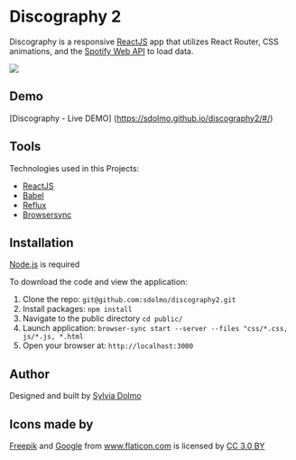 # Discography 2

Discography is a responsive [ReactJS](https://facebook.github.io/react/) app that utilizes React Router, CSS animations, and the [Spotify Web API](https://developer.spotify.com/web-api/) to load data.

![](https://github.com/sdolmo/discography2/public/images/DiscDemo.gif/)

## Demo
[Discography - Live DEMO] (https://sdolmo.github.io/discography2/#/)

## Tools
Technologies used in this Projects:
* [ReactJS](https://facebook.github.io/react/)
* [Babel](https://reacttraining.com/react-router/)
* [Reflux](https://github.com/reflux/refluxjs)
* [Browsersync](https://browsersync.io/)

## Installation

[Node.js](https://nodejs.org/en/) is required

To download the code and view the application:

1. Clone the repo: `git@github.com:sdolmo/discography2.git`
2. Install packages: `npm install`
3. Navigate to the public directory `cd public/`
4. Launch application: `browser-sync start --server --files "css/*.css, js/*.js, *.html`
5. Open your browser at: `http://localhost:3000`

## Author

Designed and built by [Sylvia Dolmo](https://twitter.com/SylviaDolmo)

## Icons made by
<div><a href="http://www.freepik.com" title="Freepik">Freepik</a> and <a href="http://www.flaticon.com/authors/google" title="Google">Google</a> from <a href="http://www.flaticon.com" title="Flaticon">www.flaticon.com</a> is licensed by <a href="http://creativecommons.org/licenses/by/3.0/" title="Creative Commons BY 3.0" target="_blank">CC 3.0 BY</a></div>

